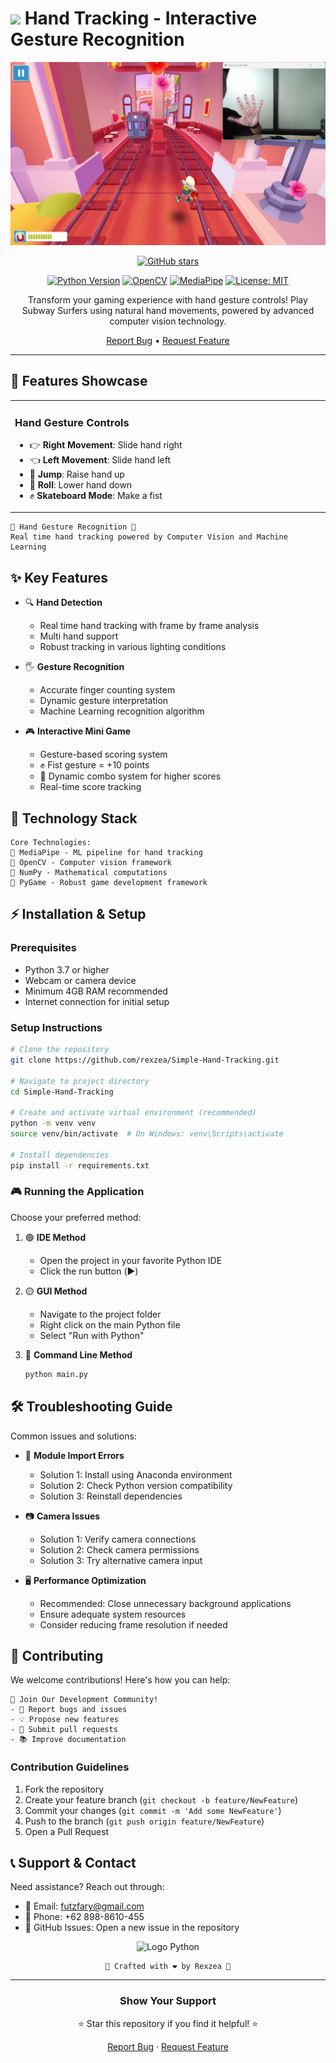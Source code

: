 # ![](https://user-images.githubusercontent.com/18350557/176309783-0785949b-9127-417c-8b55-ab5a4333674e.gif) Hand Tracking - Interactive Gesture Recognition

<div align="center">


![Project Banner](assets/subway.png)

[![GitHub stars](https://img.shields.io/github/stars/rexzea/Simple-Hand-Tracking?style=social)](https://github.com/rexzeae/Simple-Hand-Tracking/stargazers)

[![Python Version](https://img.shields.io/badge/Python-3.7%2B-blue?style=for-the-badge&logo=python&logoColor=white)](https://www.python.org/)
[![OpenCV](https://img.shields.io/badge/OpenCV-4.5%2B-green?style=for-the-badge&logo=opencv&logoColor=white)](https://opencv.org/)
[![MediaPipe](https://img.shields.io/badge/MediaPipe-Latest-orange?style=for-the-badge&logo=google&logoColor=white)](https://mediapipe.dev/)
[![License: MIT](https://img.shields.io/badge/License-MIT-yellow.svg?style=for-the-badge)](https://opensource.org/licenses/MIT)

Transform your gaming experience with hand gesture controls! Play Subway Surfers using natural hand movements, powered by advanced computer vision technology.

 [Report Bug](link-to-issues) • [Request Feature](link-to-issues)

</div>

---

## 🌟 Features Showcase

<table>
<tr>
<td width="50%">

### Hand Gesture Controls
- 👉 **Right Movement**: Slide hand right
- 👈 **Left Movement**: Slide hand left
- 🔼 **Jump**: Raise hand up
- 🔽 **Roll**: Lower hand down
- ✊ **Skateboard Mode**: Make a fist
</td>
</tr>
</table>





```
🌟 Hand Gesture Recognition 🌟
Real time hand tracking powered by Computer Vision and Machine Learning
```
</div>


## ✨ Key Features
- 🔍 **Hand Detection**
  - Real time hand tracking with frame by frame analysis
  - Multi hand support
  - Robust tracking in various lighting conditions
  
- 🖐️ **Gesture Recognition**
  - Accurate finger counting system
  - Dynamic gesture interpretation
  - Machine Learning recognition algorithm
  
- 🎮 **Interactive Mini Game**
  - Gesture-based scoring system
  - ✊ Fist gesture = +10 points
  - 🔄 Dynamic combo system for higher scores
  - Real-time score tracking

## 🚀 Technology Stack
```
Core Technologies:
📌 MediaPipe - ML pipeline for hand tracking
📌 OpenCV - Computer vision framework
📌 NumPy - Mathematical computations
📌 PyGame - Robust game development framework
```

## ⚡ Installation & Setup

### Prerequisites
- Python 3.7 or higher
- Webcam or camera device
- Minimum 4GB RAM recommended
- Internet connection for initial setup

### Setup Instructions
```bash
# Clone the repository
git clone https://github.com/rexzea/Simple-Hand-Tracking.git

# Navigate to project directory
cd Simple-Hand-Tracking

# Create and activate virtual environment (recommended)
python -m venv venv
source venv/bin/activate  # On Windows: venv\Scripts\activate

# Install dependencies
pip install -r requirements.txt
```

### 🎮 Running the Application
Choose your preferred method:

1. 🟢 **IDE Method**
   - Open the project in your favorite Python IDE
   - Click the run button (▶️)

2. 🟡 **GUI Method**
   - Navigate to the project folder
   - Right click on the main Python file
   - Select "Run with Python"

3. 🔵 **Command Line Method**
   ```bash
   python main.py
   ```

## 🛠️ Troubleshooting Guide
Common issues and solutions:

- 🔧 **Module Import Errors**
  - Solution 1: Install using Anaconda environment
  - Solution 2: Check Python version compatibility
  - Solution 3: Reinstall dependencies

- 📷 **Camera Issues**
  - Solution 1: Verify camera connections
  - Solution 2: Check camera permissions
  - Solution 3: Try alternative camera input

- 🖥️ **Performance Optimization**
  - Recommended: Close unnecessary background applications
  - Ensure adequate system resources
  - Consider reducing frame resolution if needed

## 🤝 Contributing
We welcome contributions! Here's how you can help:

```
🌟 Join Our Development Community!
- 🐛 Report bugs and issues
- 💡 Propose new features
- 🔧 Submit pull requests
- 📚 Improve documentation
```

### Contribution Guidelines
1. Fork the repository
2. Create your feature branch (`git checkout -b feature/NewFeature`)
3. Commit your changes (`git commit -m 'Add some NewFeature'`)
4. Push to the branch (`git push origin feature/NewFeature`)
5. Open a Pull Request

## 📞 Support & Contact
Need assistance? Reach out through:
- 📧 Email: [futzfary@gmail.com](mailto:futzfary@gmail.com)
- 📱 Phone: +62 898-8610-455
- 💬 GitHub Issues: Open a new issue in the repository

<div align="center">

![Logo Python](https://upload.wikimedia.org/wikipedia/commons/c/c3/Python-logo-notext.svg)

```
🌟 Crafted with ❤️ by Rexzea 🌟
```
</div>

---

<div align="center">

### Show Your Support
⭐ Star this repository if you find it helpful! ⭐

[Report Bug](https://github.com/rexzea/Simple-Hand-Tracking/issues) · [Request Feature](https://github.com/rexzea/Simple-Hand-Tracking/issues)
</div>
